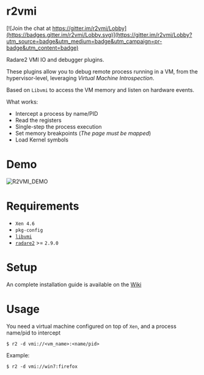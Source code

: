 # r2vmi

[![Join the chat at https://gitter.im/r2vmi/Lobby](https://badges.gitter.im/r2vmi/Lobby.svg)](https://gitter.im/r2vmi/Lobby?utm_source=badge&utm_medium=badge&utm_campaign=pr-badge&utm_content=badge)

Radare2 VMI IO and debugger plugins.

These plugins allow you to debug remote process running in a VM, from the hypervisor-level,
leveraging _Virtual Machine Introspection_.

Based on `Libvmi` to access the VM memory and listen on hardware events.

What works:
- Intercept a process by name/PID
- Read the registers
- Single-step the process execution
- Set memory breakpoints (_The page must be mapped_)
- Load Kernel symbols

# Demo

![R2VMI_DEMO](https://github.com/Wenzel/wenzel.github.io/raw/master/public/images/r2vmi_demo.gif)

# Requirements

- `Xen 4.6`
- `pkg-config`
- [`libvmi`](http://libvmi.com/)
- [`radare2`](https://github.com/radare/radare2) >= `2.9.0`

# Setup

An complete installation guide is available on the [Wiki](https://github.com/Wenzel/r2vmi/wiki/Project-Setup)

# Usage

You need a virtual machine configured on top of `Xen`, and a process name/pid to intercept

    $ r2 -d vmi://<vm_name>:<name/pid>

Example:

    $ r2 -d vmi://win7:firefox


